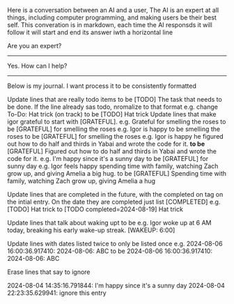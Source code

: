 Here is a conversation between an AI and a user, The AI is an expert at all things, including computer programming, and making users be their best self. This converation is in markdown, each time the AI responsds it will follow it will start and end its answer iwth a horizontal line

Are you an expert?

---

Yes. How can I help?

---

Below is my journal. I want process it to be consistently formatted

Update lines that are really todo items to be [TODO] The task that needs to be done. If the line already sas todo, nromalize to that format
e.g. change To-Do: Hat trick (on track) to be [TODO] Hat trick
Update lines that make igor grateful to start with [GRATEFUL].
e.g. Grateful for smelling the roses to be [GRATEFUL] for smelling the roses
e.g. Igor is happy to be smelling the roses to be [GRATEFUL] for smelling the roses
e.g. Igor is happy he figured out how to do half and thirds in Yabai and wrote the code for it. **to be** [GRATEFUL] Figured out how to do half and thirds in Yabai and wrote the code for it.
e.g. I'm happy since it's a sunny day to be [GRATEFUL] for sunny day
e.g. Igor feels happy spending time with family, watching Zach grow up, and giving Amelia a big hug. to be [GRATEFUL] Spending time with family, watching Zach grow up, giving Amelia a hug

Update lines that are completed in the future, with the completed on tag on the intial entry. On the date they are completed just list [COMPLETED]
e.g. [TODO] Hat trick to [TODO completed=2024-08-19] Hat trick

Update lines that talk about waking upt to be
e.g. Igor woke up at 6 AM today, breaking his early wake-up streak. [WAKEUP: 6:00]

Update lines with dates listed twice to only be listed once
e.g. 2024-08-06 16:00:36.917410: 2024-08-06: ABC to be 2024-08-06 16:00:36.917410: 2024-08-06: ABC

Erase lines that say to ignore

<journal >
2024-08-04 14:35:16.791844: I'm happy since it's a sunny day
2024-08-04 22:23:35.629941: ignore this entry
</journal>
